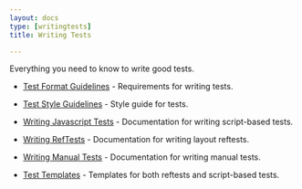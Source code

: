 ```yaml
---
layout: docs
type: [writingtests]
title: Writing Tests

---
```


Everything you need to know to write good tests.

* [Test Format Guidelines](test-format-guidelines.html) - Requirements for writing tests.

* [Test Style Guidelines](test-style-guidelines.html) - Style guide
  for tests.

* [Writing Javascript Tests](testharness.html) - Documentation for
  writing script-based tests.

* [Writing RefTests](reftests.html) - Documentation for
  writing layout reftests.

* [Writing Manual Tests](manual-test.html) - Documentation for writing
  manual tests.

* [Test Templates](test-templates.html) - Templates for both reftests
  and script-based tests.
